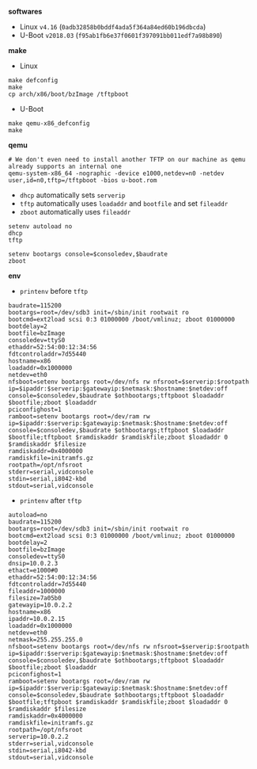 **softwares**

- Linux `v4.16` (`0adb32858b0bddf4ada5f364a84ed60b196dbcda`)
- U-Boot  `v2018.03` (`f95ab1fb6e37f0601f397091bb011edf7a98b890`)


**make**

- Linux

```
make defconfig
make
cp arch/x86/boot/bzImage /tftpboot
```

- U-Boot

```
make qemu-x86_defconfig
make
```


**qemu**

```shell
# We don't even need to install another TFTP on our machine as qemu already supports an internal one
qemu-system-x86_64 -nographic -device e1000,netdev=n0 -netdev user,id=n0,tftp=/tftpboot -bios u-boot.rom
```

- `dhcp` automatically sets `serverip`
- `tftp` automatically uses `loadaddr` and `bootfile` and set `fileaddr`
- `zboot` automatically uses `fileaddr`

```shell
setenv autoload no
dhcp
tftp

setenv bootargs console=$consoledev,$baudrate
zboot
```


**env**

- `printenv` before `tftp`

```shell
baudrate=115200
bootargs=root=/dev/sdb3 init=/sbin/init rootwait ro
bootcmd=ext2load scsi 0:3 01000000 /boot/vmlinuz; zboot 01000000
bootdelay=2
bootfile=bzImage
consoledev=ttyS0
ethaddr=52:54:00:12:34:56
fdtcontroladdr=7d55440
hostname=x86
loadaddr=0x1000000
netdev=eth0
nfsboot=setenv bootargs root=/dev/nfs rw nfsroot=$serverip:$rootpath ip=$ipaddr:$serverip:$gatewayip:$netmask:$hostname:$netdev:off console=$consoledev,$baudrate $othbootargs;tftpboot $loadaddr $bootfile;zboot $loadaddr
pciconfighost=1
ramboot=setenv bootargs root=/dev/ram rw ip=$ipaddr:$serverip:$gatewayip:$netmask:$hostname:$netdev:off console=$consoledev,$baudrate $othbootargs;tftpboot $loadaddr $bootfile;tftpboot $ramdiskaddr $ramdiskfile;zboot $loadaddr 0 $ramdiskaddr $filesize
ramdiskaddr=0x4000000
ramdiskfile=initramfs.gz
rootpath=/opt/nfsroot
stderr=serial,vidconsole
stdin=serial,i8042-kbd
stdout=serial,vidconsole
```

- `printenv` after `tftp`

```shell
autoload=no
baudrate=115200
bootargs=root=/dev/sdb3 init=/sbin/init rootwait ro
bootcmd=ext2load scsi 0:3 01000000 /boot/vmlinuz; zboot 01000000
bootdelay=2
bootfile=bzImage
consoledev=ttyS0
dnsip=10.0.2.3
ethact=e1000#0
ethaddr=52:54:00:12:34:56
fdtcontroladdr=7d55440
fileaddr=1000000
filesize=7a05b0
gatewayip=10.0.2.2
hostname=x86
ipaddr=10.0.2.15
loadaddr=0x1000000
netdev=eth0
netmask=255.255.255.0
nfsboot=setenv bootargs root=/dev/nfs rw nfsroot=$serverip:$rootpath ip=$ipaddr:$serverip:$gatewayip:$netmask:$hostname:$netdev:off console=$consoledev,$baudrate $othbootargs;tftpboot $loadaddr $bootfile;zboot $loadaddr
pciconfighost=1
ramboot=setenv bootargs root=/dev/ram rw ip=$ipaddr:$serverip:$gatewayip:$netmask:$hostname:$netdev:off console=$consoledev,$baudrate $othbootargs;tftpboot $loadaddr $bootfile;tftpboot $ramdiskaddr $ramdiskfile;zboot $loadaddr 0 $ramdiskaddr $filesize
ramdiskaddr=0x4000000
ramdiskfile=initramfs.gz
rootpath=/opt/nfsroot
serverip=10.0.2.2
stderr=serial,vidconsole
stdin=serial,i8042-kbd
stdout=serial,vidconsole
```
